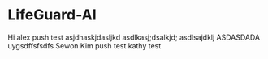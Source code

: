 # LifeGuard-AI
Hi alex push test
asjdhaskjdasljkd
asdlkasj;dsalkjd;
asdlsajdklj
ASDASDADA
uygsdffsfsdfs
Sewon Kim push test
kathy test